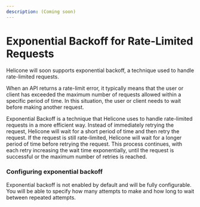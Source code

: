 ```yaml
---
description: (Coming soon)
---
```


# Exponential Backoff for Rate-Limited Requests

Helicone will soon supports exponential backoff, a technique used to handle rate-limited requests.

When an API returns a rate-limit error, it typically means that the user or client has exceeded the maximum number of requests allowed within a specific period of time. In this situation, the user or client needs to wait before making another request.&#x20;

Exponential Backoff is a technique that Helicone uses to handle rate-limited requests in a more efficient way. Instead of immediately retrying the request, Helicone will wait for a short period of time and then retry the request. If the request is still rate-limited, Helicone will wait for a longer period of time before retrying the request. This process continues, with each retry increasing the wait time exponentially, until the request is successful or the maximum number of retries is reached.

### Configuring exponential backoff

Exponential backoff is not enabled by default and will be fully configurable. You will be able to specify how many attempts to make and how long to wait between repeated attempts.
